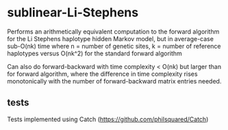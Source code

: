 # sublinear-Li-Stephens
Performs an arithmetically equivalent computation to the forward algorithm for the Li Stephens haplotype hidden Markov model, but in average-case sub-O(nk) time where n = number of genetic sites, k = number of reference haplotypes versus O(nk^2) for the standard forward algorithm

Can also do forward-backward with time complexity < O(nk) but larger than for forward algorithm, where the difference in time complexity rises monotonically with the number of forward-backward matrix entries needed.

## tests
Tests implemented using Catch (https://github.com/philsquared/Catch)
